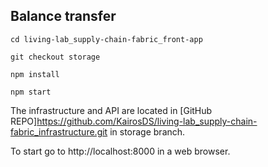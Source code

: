 ## Balance transfer
```
cd living-lab_supply-chain-fabric_front-app

git checkout storage

npm install

npm start
```

The infrastructure and API are located in [GitHub REPO]https://github.com/KairosDS/living-lab_supply-chain-fabric_infrastructure.git in storage branch.

To start go to http://localhost:8000 in a web browser.

